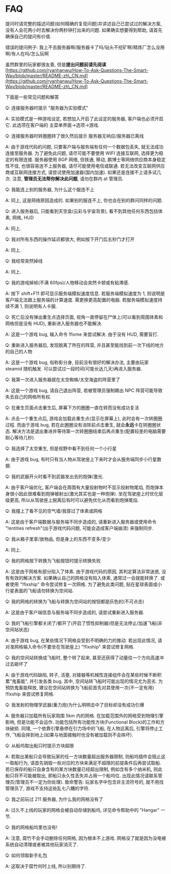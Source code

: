 # FAQ

提问时请完整的描述问题(如何精确的复现问题)并讲述自己已尝试过的解决方案, 没有人会花两小时去解决你两秒钟打出来的问题. 如果确实想要得到帮助, 请首先确保自己的提问有价值.

错误的提问例子: 我上不去服务器啊/服务器卡了吗/钻头不挖矿啊/精炼厂怎么没用啊/有人在吗/怎么玩啊

虽然群里的玩家都很友善, 但是**提出问题前请先阅读** [https://github.com/ryanhanwu/How-To-Ask-Questions-The-Smart-Way/blob/master/README-zh\_CN.md](https://github.com/ryanhanwu/How-To-Ask-Questions-The-Smart-Way/blob/master/README-zh\_CN.md)

下面是一些常见问题和解答



Q: 连接服务器时提示 "服务器为实验模式"

A: 实验模式是一种游戏设定, 若想加入开启了此设定的服务器, 客户端也必须开启它. 此选项在客户端的 主菜单界面->选项->游戏.



Q: 连接服务器时转圈圈转了很久然后提示 服务器无响应/服务器已离线

A: 由于游戏代码的问题, 只要客户端与服务端有任何一个数据包丢失, 就无法成功连接至服务器. 为了避免此问题, 请尽可能不要使用 WIFI 连接互联网, 选择更为稳定的有限连接. 服务器使用 BGP 网络, 但铁通, 移动, 鹏博士等网络供应商本身稳定性不佳, 也很容易连不上服务器, 请尽可能使用电信或联通. 若无法改变互联网供应商或互联网连接方式, 请尝试使用加速器(国内加速). 如果还是连接不上请多试几次. 注意, **管理员无法帮你解决此问题**, 请勿在群内 at 管理员.



Q: 我能连上别的服务器, 为什么这个服连不上

A: 同上, 这是网络原因造成的. 如果别的服连不上, 你也会在别的群问同样的问题.



Q: 进入服务器后, 只能看到天空盒(云彩与宇宙背景), 看不到其他任何东西包括体素, 网格, HUD

A: 同上.



Q: 我对所有东西的操作延迟都很大, 例如按下开门后五秒门才打开

A: 同上.



Q: 我经常突然掉线

A: 同上.



Q: 我的游戏掉帧(不满 60fps)/人物移动会突然卡顿或有粘滞感.

A: 按下 shift+F11 即可显示服务端模拟速度信息. 若服务端模拟速度为 1, 则说明是客户端无法跟上服务端的计算速度. 需更换更高配置的电脑. 若服务端模拟速度持续不满 1, 则说明有人卡服.



Q: 死亡后没有弹出重生点选择页面, 视角一直停留在尸体上(可以看到周围体素和网格但是没有 HUD), 重新进入服务器也不能解决.

A: 这是一个游戏 bug, 输入命令 !fixme 来尝试解决. 由于没有 HUD, 需要盲打.



Q: 重新进入服务器后, 发现脱离了所在的阵营, 并且甚至能找到前一次下线的地方的自己的人物

A: 这是一个游戏 bug, 俗称影分身, 目前没有很好的解决办法, 主要由玩家 steamid 随机触发. 可以尝试过一段时间(可能长达几天)再进入服务器.



Q: 我第一次进入服务器就在太空蜘蛛/太空海盗的阵营里了

A: 这是一个游戏 bug, 请自己退出阵营, 若被管理员强制踢出 NPC 阵营可能导致失去自己的网格所有权.



Q: 在重生页面点击重生后, 屏幕下方的圈圈一直在转而没有成功复活

A: 点击一个重生点后, 游戏会加载此重生点(显示在屏幕上), 此时会有一次转圈圈过程. 而由于游戏 bug, 若在此圈圈没有消除前点击重生, 就会**永远**卡在转圈圈状态. 解决方法是退出重进并等待第一次转圈圈结束后再点重生(配置较差的电脑需要耐心等待几秒).



Q: 我选择了太空重生, 但是视野中看不到任何一个小行星

A: 由于游戏 bug, 有时只有当人物从驾驶座上下来时才会从服务端同步小行星数据.



Q: 我的武器开火时看不到武器发出去的炮弹/激光.

A: 由于客户端优化, 客户端会在周围有大量投射物时不显示投射物尾焰, 而炮弹本身很小因此很难看到炮弹被射出(激光其实也是一种炮弹). 坐在驾驶座上时优化层级更高, 所以从驾驶座上脱离后有时可以避免优化从而看到炮弹尾焰.



Q: 我撞上了看不见的空气墙/我穿过了体素或网格

A: 这是由于客户端数据与服务端不同步造成的, 请重新进入服务器或使用命令 "!entities refresh"(出于游戏代码问题, 可能会造成客户端崩溃) 来强制同步.



Q: 我从箱子里拿/放物品, 但是身上的东西不变多/变少

A: 同上.



Q: 我的网格按下转换为飞船按钮时提示转换失败

A: 这是由于网格有部分陷入了体素. 由于游戏代码的原因, 其判定算法非常迷惑, 没有有效的解决方案. 如果确认自己的网格没有陷入体素, 通常过一会就能转换了. 或者使用 "!fixship" 命令尝试修复一次网格. 为了避免此类问题, 贴在星球表面或小行星表面的飞船请勿转换为空间站.



Q: 我的网格的转换为飞船与转换为空间站的按钮都是灰色的(不可点击)

A: 这是由于客户端信息与服务端不同步造成的, 请尝试重新进入服务器.



Q: 我的飞船引擎都关闭了/都开了(开启了惯性抑制器)但是无法停止/加速飞船(非空间站状态)

A: 由于游戏 bug, 在某些情况下网格会受到不明确的力的推动. 若出现此情况, 请对准网格输入命令(不要坐在驾驶座上) "!fixship" 来尝试修复网格.



Q: 我的空间站转换成飞船时, 整个转了起来, 甚至还获得了动量往一个方向高速冲过去砸坏了

A: 由于游戏代码缺陷, 转子, 活塞, 对接器等机械性连接组件会在某些时候不断积累"鬼畜能", 并引发各类 bug. 其中, 空间站转飞船时可能出现的情况尤为恶劣. 为预防鬼畜能释放, 建议在空间站转换为飞船前首先对其使用一次(不一定有用) !fixship 来尝试修复网格.



Q: 我发射的物理学武器(重力炮)为什么明明击中了目标却没有成功引爆

A: 服务器只加载所有玩家周围 5km 内的网格. 在加载范围外的网格受到物理引擎影响, 但是功能不会运作. 功能包括所有功能性方块(Functional Block)的工作和方块破损. 同理, 一个依靠引擎悬停在引力场中的飞船, 在人物远离后, 引擎将停止工作, 飞船会摔到地上(如果与地面接触时也没有被加载则不会摔坏).



Q: 从船坞取出船只时提示方块超限

A: 若取出某船只会导致玩家的任一方块数量超出服务器限制, 则船坞插件会阻止这一取船行为, 请首先销毁一些对应的方块来满足不超限的前提条件后再尝试取船. 若已保存的船只自身含有的某方块数量已经超出限制, 例如含有多个纳米机, 则此船只将不可能被取出, 即船只永久性丢失并占用一个船坞位. 出现此情况请联系管理员(管理员不一定为你处理). 致命警告: 玩家名字中包含非主流符号的, 就不用找管理员了, 游戏不支持这些乱七八糟的字符.



Q: 我之前玩过 211 服务器, 为什么我的网格没有了

A: 过久不上线的玩家的网格会被自动存储到船坞, 详见命令帮助中的 "Hangar" 一节.



Q: 我的网格船坞里也没有!

A: 注意, 腐竹不会手动删除任何网格, 因为根本不上游戏. 网格没了就是因为没电被系统自动清理或者被其他玩家消灭了.



Q: 如何领取新手礼包

A: 这取决于腐竹何时上线, 所以别期待了.
